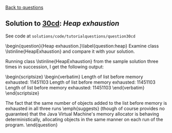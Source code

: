 [Back to questions](../README.md)

## Solution to [30cd](../questions/30cd): *Heap exhaustion*

See code at `solutions/code/tutorialquestions/question30cd`

\begin{question}{Heap exhaustion.}\label{question:heap}
Examine class \lstinline{HeapExhaustion} and compare it with your solution.

Running class \lstinline{HeapExhaustion} from the sample solution three times in succession, I get the following output:

\begin{scriptsize}
\begin{verbatim}
Length of list before memory exhausted: 11451103
Length of list before memory exhausted: 11451103
Length of list before memory exhausted: 11451103
\end{verbatim}
\end{scriptsize}

The fact that the same number of objects added to the list before memory is exhausted in all three runs \emph{suggests} (though of course provides no guarantee) that the Java Virtual Machine's memory allocator is behaving deterministically, allocating objects in the same manner on each run of the program.
\end{question}
